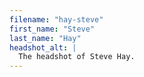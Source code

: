 ```yaml
---
filename: "hay-steve"
first_name: "Steve"
last_name: "Hay"
headshot_alt: |
  The headshot of Steve Hay.
---
```

